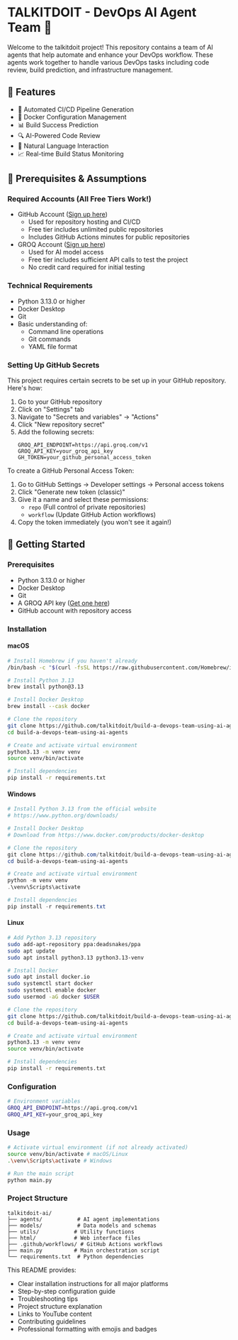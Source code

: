 # TALKITDOIT - DevOps AI Agent Team 🤖

Welcome to the talkitdoit project! This repository contains a team of AI agents that help automate and enhance your DevOps workflow. These agents work together to handle various DevOps tasks including code review, build prediction, and infrastructure management.

## 🌟 Features

- 🔄 Automated CI/CD Pipeline Generation
- 🐳 Docker Configuration Management
- 📊 Build Success Prediction
- 🔍 AI-Powered Code Review
- 💬 Natural Language Interaction
- 📈 Real-time Build Status Monitoring

## 🚀 Prerequisites & Assumptions

### Required Accounts (All Free Tiers Work!)
- GitHub Account ([Sign up here](https://github.com/signup))
  - Used for repository hosting and CI/CD
  - Free tier includes unlimited public repositories
  - Includes GitHub Actions minutes for public repositories
- GROQ Account ([Sign up here](https://groq.com))
  - Used for AI model access
  - Free tier includes sufficient API calls to test the project
  - No credit card required for initial testing

### Technical Requirements
- Python 3.13.0 or higher
- Docker Desktop
- Git
- Basic understanding of:
  - Command line operations
  - Git commands
  - YAML file format

### Setting Up GitHub Secrets

This project requires certain secrets to be set up in your GitHub repository. Here's how:

1. Go to your GitHub repository
2. Click on "Settings" tab
3. Navigate to "Secrets and variables" → "Actions"
4. Click "New repository secret"
5. Add the following secrets:
   ```
   GROQ_API_ENDPOINT=https://api.groq.com/v1
   GROQ_API_KEY=your_groq_api_key
   GH_TOKEN=your_github_personal_access_token
   ```

To create a GitHub Personal Access Token:
1. Go to GitHub Settings → Developer settings → Personal access tokens
2. Click "Generate new token (classic)"
3. Give it a name and select these permissions:
   - `repo` (Full control of private repositories)
   - `workflow` (Update GitHub Action workflows)
4. Copy the token immediately (you won't see it again!)

## 🚀 Getting Started

### Prerequisites

- Python 3.13.0 or higher
- Docker Desktop
- Git
- A GROQ API key ([Get one here](https://groq.com))
- GitHub account with repository access

### Installation

#### macOS

```bash
# Install Homebrew if you haven't already
/bin/bash -c "$(curl -fsSL https://raw.githubusercontent.com/Homebrew/install/HEAD/install.sh)"

# Install Python 3.13
brew install python@3.13

# Install Docker Desktop
brew install --cask docker

# Clone the repository
git clone https://github.com/talkitdoit/build-a-devops-team-using-ai-agents.git
cd build-a-devops-team-using-ai-agents

# Create and activate virtual environment
python3.13 -m venv venv
source venv/bin/activate

# Install dependencies
pip install -r requirements.txt
```

#### Windows

```powershell
# Install Python 3.13 from the official website
# https://www.python.org/downloads/

# Install Docker Desktop
# Download from https://www.docker.com/products/docker-desktop

# Clone the repository
git clone https://github.com/talkitdoit/build-a-devops-team-using-ai-agents.git
cd build-a-devops-team-using-ai-agents

# Create and activate virtual environment
python -m venv venv
.\venv\Scripts\activate

# Install dependencies
pip install -r requirements.txt
```

#### Linux

```bash
# Add Python 3.13 repository
sudo add-apt-repository ppa:deadsnakes/ppa
sudo apt update
sudo apt install python3.13 python3.13-venv

# Install Docker
sudo apt install docker.io
sudo systemctl start docker
sudo systemctl enable docker
sudo usermod -aG docker $USER

# Clone the repository
git clone https://github.com/talkitdoit/build-a-devops-team-using-ai-agents.git
cd build-a-devops-team-using-ai-agents

# Create and activate virtual environment
python3.13 -m venv venv
source venv/bin/activate

# Install dependencies
pip install -r requirements.txt
```

### Configuration

```bash
# Environment variables
GROQ_API_ENDPOINT=https://api.groq.com/v1
GROQ_API_KEY=your_groq_api_key
```

### Usage

```bash
# Activate virtual environment (if not already activated)
source venv/bin/activate # macOS/Linux
.\venv\Scripts\activate # Windows

# Run the main script
python main.py
```

### Project Structure

```
talkitdoit-ai/
├── agents/           # AI agent implementations
├── models/           # Data models and schemas
├── utils/           # Utility functions
├── html/            # Web interface files
├── .github/workflows/ # GitHub Actions workflows
├── main.py          # Main orchestration script
└── requirements.txt  # Python dependencies
```

This README provides:
- Clear installation instructions for all major platforms
- Step-by-step configuration guide
- Troubleshooting tips
- Project structure explanation
- Links to YouTube content
- Contributing guidelines
- Professional formatting with emojis and badges